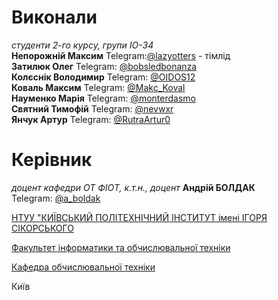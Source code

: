 # Виконали

*студенти 2-го курсу, групи ІО-34*\
**Непорожній Максим** Telegram:[@lazyotters](https://t.me/lazyotters) - тімлід\
**Затилюк Олег** Telegram: [@bobsledbonanza](https://t.me/bobsledbonanza)  
**Колєснік Володимир** Telegram: [@OIDOS12](https://t.me/OIDOS12)  
**Коваль Максим** Telegram: [@Makc_Koval](https://t.me/Makc_Koval)  
**Науменко Марія** Telegram: [@monterdasmo](https://t.me/monterdasmo)  
**Святний Тимофій** Telegram: [@nevwxr](https://t.me/nevwxr)  
**Янчук Артур** Telegram: [@RutraArtur0](https://t.me/RutraArtur0)  

 

# Керівник

*доцент кафедри ОТ ФІОТ, к.т.н., доцент* **Андрій БОЛДАК**\
Telegram: [@a_boldak](https://t.me/a_boldak) 

[НТУУ "КИЇВСЬКИЙ ПОЛІТЕХНІЧНИЙ ІНСТИТУТ імені ІГОРЯ СІКОРСЬКОГО](https://kpi.ua/)

[Факультет інформатики та обчислювальної техніки](https://fiot.kpi.ua/)

[Кафедра обчислювальної техніки](https://comsys.kpi.ua/)

Київ
